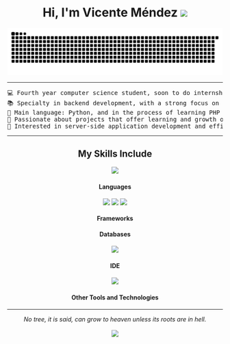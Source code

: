 <h1 align="center"><b>Hi, I'm Vicente Méndez</b> 
    <img src="https://cdn.7tv.app/emote/01GYE2F5R8000AZEKJ06WRK4ZS/4x.webp" width="35">
</h1>
<p align = "center">
	<img src = "https://github.com/7oSkaaa/7oSkaaa/blob/output/github-contribution-grid-snake.svg?" alt = "Snake Game"/>
</p>

<div align="center">

<hr>

<pre>
💻 Fourth year computer science student, soon to do internship. 
📚 Specialty in backend development, with a strong focus on databases. 
📝 Main language: Python, and in the process of learning PHP and MySQL 
🌱 Passionate about projects that offer learning and growth opportunities in IT. 
🌟 Interested in server-side application development and efficient data management.
</pre>
<hr>

## My Skills Include 
<img src="https://cdn.7tv.app/emote/01HWVAX24R00025GNME6G25QKK/4x.webp">

<h4> Languages </h4>
<span> 
  <img src="https://img.shields.io/badge/HTML5-E34F26?style=for-the-badge&logo=html5&logoColor=white">
  <img src="https://img.shields.io/badge/CSS3-1572B6?style=for-the-badge&logo=css3&logoColor=white">
    <img src="https://img.shields.io/badge/python-3670A0?style=for-the-badge&logo=python&logoColor=ffdd54">
</span>

<h4> Frameworks </h4>
<span>

</span>

<h4> Databases </h4>
<span>
  <img src="https://img.shields.io/badge/mysql-4479A1.svg?style=for-the-badge&logo=mysql&logoColor=white">
</span>

<h4> IDE </h4>
<span>
<img src="https://img.shields.io/badge/Visual_Studio_Code-0078D4?style=for-the-badge&logo=visual%20studio%20code&logoColor=white">


<h4> Other Tools and Technologies </h4>
<span>


</span>

<hr>
<p align="center">
   <i>No tree, it is said, can grow to heaven unless its roots are in hell.</i>
   <br>
<br>	
<a href= "https://www.linkedin.com/in/vicente-méndez-pereira/"><img src="https://img.shields.io/badge/-LinkedIn-0077B5?style=for-the-badge&logo=Linkedin&logoColor=white"></img></a>
<br>
</p>
